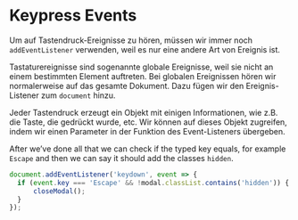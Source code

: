 # Keypress Events

<show-structure depth="2" />

Um auf Tastendruck-Ereignisse zu hören, müssen wir immer noch `addEventListener` verwenden, weil es nur eine andere Art von Ereignis ist.

Tastaturereignisse sind sogenannte globale Ereignisse, weil sie nicht an einem bestimmten Element auftreten. Bei globalen Ereignissen hören wir
normalerweise auf das gesamte
Dokument. Dazu fügen wir den Ereignis-Listener zum `document` hinzu.

Jeder Tastendruck erzeugt ein Objekt mit einigen Informationen, wie z.B. die Taste, die gedrückt wurde, etc. Wir können auf dieses Objekt zugreifen,
indem wir einen Parameter in der Funktion des Event-Listeners übergeben.

After we’ve done all that we can check if the typed key equals, for example `Escape` and then we can say it should add the classes `hidden`.

````Javascript
document.addEventListener('keydown', event => {
  if (event.key === 'Escape' && !modal.classList.contains('hidden')) {
      closeModal();
  }
});
````